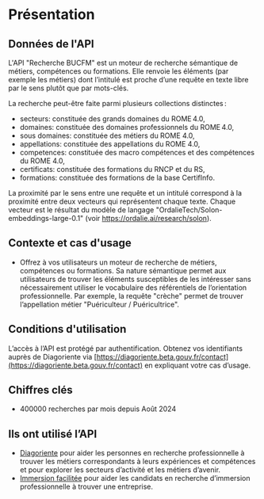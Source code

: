 # Présentation

## Données de l'API

L'API "Recherche BUCFM" est un moteur de recherche sémantique de métiers, compétences ou formations. Elle renvoie les éléments (par exemple les métiers) dont l’intitulé est proche d’une requête en texte libre par le sens plutôt que par mots-clés.

La recherche peut-être faite parmi plusieurs collections distinctes :
- secteurs: constituée des grands domaines du ROME 4.0,
- domaines: constituée des domaines professionnels du ROME 4.0,
- sous domaines: constituée des métiers du ROME 4.0,
- appellations: constituée des appellations du ROME 4.0,
- competences: constituée des macro compétences et des compétences du ROME 4.0,
- certificats: constituée des formations du RNCP et du RS,
- formations: constituée des formations de la base CertifInfo.
 
La proximité par le sens entre une requête et un intitulé correspond à la proximité entre deux vecteurs qui représentent chaque texte. Chaque vecteur est le résultat du modèle de langage "OrdalieTech/Solon-embeddings-large-0.1" (voir https://ordalie.ai/research/solon). 


## Contexte et cas d'usage

- Offrez à vos utilisateurs un moteur de recherche de métiers, compétences ou formations. Sa nature sémantique permet aux utilisateurs de trouver les éléments susceptibles de les intéresser sans nécessairement utiliser le vocabulaire des référentiels de l’orientation professionnelle. Par exemple, la requête "crèche" permet de trouver l’appellation métier "Puériculteur / Puéricultrice".


## Conditions d'utilisation

L’accès à l’API est protégé par authentification. Obtenez vos identifiants auprès de Diagoriente via [https://diagoriente.beta.gouv.fr/contact](https://diagoriente.beta.gouv.fr/contact) en expliquant votre cas d’usage.


## Chiffres clés

- 400000 recherches par mois depuis Août 2024


## Ils ont utilisé l’API

- [Diagoriente](https://plateforme.diagoriente.beta.gouv.fr/) pour aider les personnes en recherche professionnelle à trouver les métiers correspondants à leurs expériences et compétences et pour explorer les secteurs d’activité et les métiers d’avenir.
- [Immersion facilitée](https://immersion-facile.beta.gouv.fr/recherche) pour aider les candidats en recherche d’immersion professionnelle à trouver une entreprise. 
